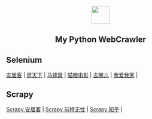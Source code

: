﻿<p align="center" class="has-mb-6">
<img class="not-gallery-item" height="48" src="https://vitan.me/images/vitan.png">
<br>
<h2 align="center">My Python WebCrawler</h2>

## Selenium
<a href="https://github.com/ivitan/WebCrawler/tree/master/AnjukeGz">安居客</a> | 
<a href="https://github.com/ivitan/WebCrawler/tree/master/FangTx">房天下</a> | 
<a href="https://github.com/ivitan/WebCrawler/tree/master/MaFengWo">马蜂窝</a> | 
<a href="https://github.com/ivitan/WebCrawler/tree/master/Maoyan">猫眼电影</a> | 
<a href="https://github.com/ivitan/WebCrawler/tree/master/Qunar">去哪儿</a> | 
<a href="https://github.com/ivitan/WebCrawler/tree/master/Wiwj">我爱我家</a> | 

## Scrapy
<a href="https://github.com/ivitan/WebCrawler/tree/master/Scrapy/anjuke">Scrapy 安居客</a> | 
<a href="https://github.com/ivitan/WebCrawler/tree/master/Scrapy/linux_jobs">Scrapy 前程无忧</a> | 
<a href="https://github.com/ivitan/WebCrawler/tree/master/Scrapy/zhihu">Scrapy 知乎</a> | 